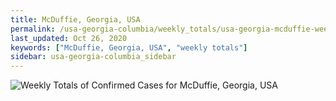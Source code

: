 ```yaml
---
title: McDuffie, Georgia, USA
permalink: /usa-georgia-columbia/weekly_totals/usa-georgia-mcduffie-weekly_totals.html
last_updated: Oct 26, 2020
keywords: ["McDuffie, Georgia, USA", "weekly totals"]
sidebar: usa-georgia-columbia_sidebar
---
```


![Weekly Totals of Confirmed Cases for McDuffie, Georgia, USA](/covid_tracker/images/graphs/usa-georgia-mcduffie-weekly_totals_graph.png)
